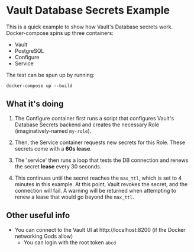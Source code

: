 # Vault Database Secrets Example

This is a quick example to show how Vault's Database secrets work. Docker-compose spins up three containers: 
* Vault
* PostgreSQL
* Configure
* Service

The test can be spun up by running:
```
docker-compose up --build
```

## What it's doing

1. The Configure container first runs a script that configures Vault's Database Secrets backend and creates the necessary Role (imaginatively-named `my-role`).

2. Then, the Service container requests new secrets for this Role. These secrets come with a **60s lease**.

3. The 'service' then runs a loop that tests the DB connection and renews the secret **lease** every 30 seconds.

4. This continues until the secret reaches the `max_ttl`, which is set to 4 minutes in this example. At this point, Vault revokes the secret, and the connection will fail. A warning will be returned when attempting to renew a lease that would go beyond the `max_ttl`.

## Other useful info
* You can connect to the Vault UI at http://localhost:8200 (if the Docker networking Gods allow)
  * You can login with the root token `abcd`
